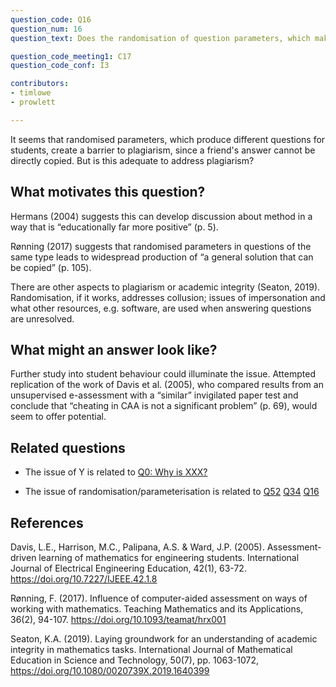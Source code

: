 ```yaml
---
question_code: Q16 
question_num: 16 
question_text: Does the randomisation of question parameters, which makes sharing answers between students difficult, adequately address plagiarism? 

question_code_meeting1: C17 
question_code_conf: I3 

contributors: 
- timlowe
- prowlett

---
```

It seems that randomised parameters, which produce different questions for students, create a barrier to plagiarism, since a friend's answer cannot be directly copied. But is this adequate to address plagiarism?

## What motivates this question?

Hermans (2004) suggests this can develop discussion about method in a way that is “educationally far more positive” (p. 5). 

Rønning (2017) suggests that randomised parameters in questions of the same type leads to widespread production of “a general solution that can be copied” (p. 105). 

There are other aspects to plagiarism or academic integrity (Seaton, 2019). Randomisation, if it works, addresses collusion; issues of impersonation and what other resources, e.g. software, are used when answering questions are unresolved.

## What might an answer look like?

Further study into student behaviour could illuminate the issue. Attempted replication of the work of Davis et al. (2005), who compared results from an unsupervised e-assessment with a “similar” invigilated paper test and conclude that “cheating in CAA is not a significant problem” (p. 69), would seem to offer potential.

## Related questions

* The issue of Y is related to [Q0: Why is XXX?](Q0)

* The issue of randomisation/parameterisation is related to [Q52](Q52) [Q34](Q34) [Q16](Q16)

## References

Davis, L.E., Harrison, M.C., Palipana, A.S. & Ward, J.P. (2005). Assessment-driven learning of mathematics for engineering students. International Journal of Electrical Engineering Education, 42(1), 63-72. https://doi.org/10.7227/IJEEE.42.1.8

Rønning, F. (2017). Influence of computer-aided assessment on ways of working with mathematics. Teaching Mathematics and its Applications, 36(2), 94-107. https://doi.org/10.1093/teamat/hrx001

Seaton, K.A. (2019). Laying groundwork for an understanding of academic integrity in mathematics tasks. International Journal of Mathematical Education in Science and Technology, 50(7), pp. 1063-1072, https://doi.org/10.1080/0020739X.2019.1640399
